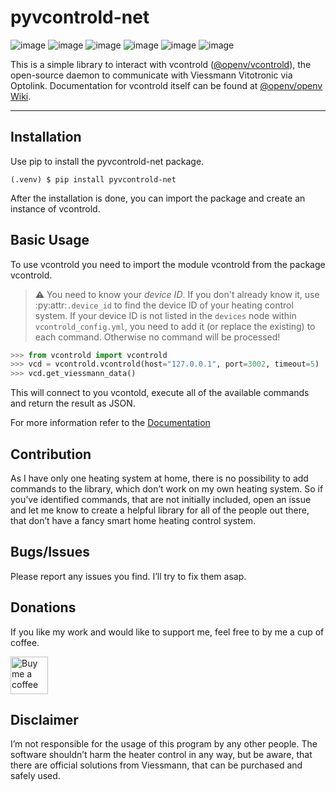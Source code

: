 <!-- pyvcontrold-net documentation master file -->
# pyvcontrold-net

![image](https://img.shields.io/github/last-commit/tsvsj/pyvcontrold-net?style=flat-square:alt:GitHublastcommit)
![image](https://img.shields.io/github/license/tsvsj/pyvcontrold-net?style=flat-square:alt:GitHub)
![image](https://img.shields.io/pypi/dm/pyvcontrold-net?style=flat-square:alt:PyPI-Downloads)
![image](https://img.shields.io/pypi/v/pyvcontrold-net?style=flat-square:alt:PyPI)
![image](https://img.shields.io/pypi/pyversions/pyvcontrold-net?style=flat-square:alt:PyPI-PythonVersion)
![image](https://img.shields.io/pypi/status/pyvcontrold-net?style=flat-square:alt:PyPI-Status)

This is a simple library to interact with vcontrold ([@openv/vcontrold](https://github.com/openv/vcontrold)), the open-source daemon to communicate with Viessmann Vitotronic via Optolink. Documentation for vcontrold itself can be found at [@openv/openv Wiki](https://github.com/openv/openv/wiki).

------
## Installation

Use pip to install the pyvcontrold-net package.

```console
(.venv) $ pip install pyvcontrold-net
```

After the installation is done, you can import the package and create an instance of vcontrold.

## Basic Usage

To use vcontrold you need to import the module vcontrold from the package vcontrold.

> :warning: You need to know your *device ID*. If you don't already know it, use :py:attr:`.device_id` to find the device ID of your heating control system. If your device ID is not listed in the ``devices`` node within ``vcontrold_config.yml``, you need to add it (or replace the existing) to each command. Otherwise no command will be processed!

```python
>>> from vcontrold import vcontrold
>>> vcd = vcontrold.vcontrold(host="127.0.0.1", port=3002, timeout=5)
>>> vcd.get_viessmann_data()
```

This will connect to you vcontold, execute all of the available commands and return the result as JSON.

For more information refer to the [Documentation](https://tsvsj.github.io/pyvcontrold-net/)

## Contribution

As I have only one heating system at home, there is no possibility to add commands to the library, which don’t work on my own heating system. So if you’ve identified commands, that are not initially included, open an issue and let me know to create a helpful library for all of the people out there, that don’t have a fancy smart home heating control system.

## Bugs/Issues

Please report any issues you find. I’ll try to fix them asap.

## Donations

If you like my work and would like to support me, feel free to by me a cup of coffee.

<a href="https://www.buymeacoffee.com/tsvsj" target="_blank"><img src="https://cdn.buymeacoffee.com/buttons/v2/default-green.png" alt="Buy me a coffee" height=60></a>

## Disclaimer

I’m not responsible for the usage of this program by any other people. The software shouldn’t harm the heater control in any way, but be aware, that there are official solutions from Viessmann, that can be purchased and safely used.